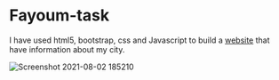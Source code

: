# Fayoum-task
I have used html5, bootstrap, css and Javascript to build a [website](https://ahmed-nd.github.io/Fayoum-task/ "Fayoum city") that have information about my city.
 
![Screenshot 2021-08-02 185210](https://user-images.githubusercontent.com/62723180/127899251-e3f4eaeb-0ff5-4777-9884-992e62444d1b.jpg)
